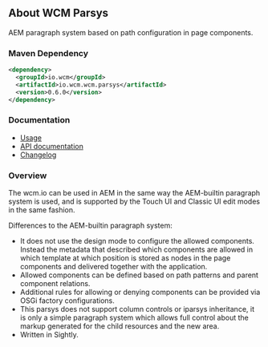 ## About WCM Parsys

AEM paragraph system based on path configuration in page components.

### Maven Dependency

```xml
<dependency>
  <groupId>io.wcm</groupId>
  <artifactId>io.wcm.wcm.parsys</artifactId>
  <version>0.6.0</version>
</dependency>
```

### Documentation

* [Usage][usage]
* [API documentation][apidocs]
* [Changelog][changelog]


### Overview

The wcm.io can be used in AEM in the same way the AEM-builtin paragraph system is used, and is supported by the Touch UI and Classic UI edit modes in the same fashion.

Differences to the AEM-builtin paragraph system:

* It does not use the design mode to configure the allowed components. Instead the metadata that described which components are allowed in which template at which position is stored as nodes in the page components and delivered together with the application.
* Allowed components can be defined based on path patterns and parent component relations.
* Additional rules for allowing or denying components can be provided via OSGi factory configurations.
* This parsys does not support column controls or iparsys inheritance, it is only a simple paragraph system which allows full control about the markup generated for the child resources and the new area.
* Written in Sightly.


[usage]: usage.html
[apidocs]: apidocs/
[changelog]: changes-report.html

